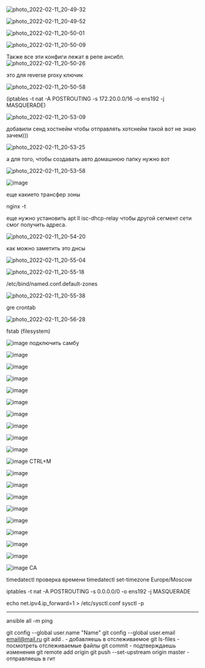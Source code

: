 ![photo_2022-02-11_20-49-32](https://user-images.githubusercontent.com/97450080/153623300-d00c6a25-13e8-4ae5-95fe-c3cc2a1bea1c.jpg)

![photo_2022-02-11_20-49-52](https://user-images.githubusercontent.com/97450080/153623348-9f6c90dd-d8c8-4e1a-b213-59798c46a014.jpg)

![photo_2022-02-11_20-50-01](https://user-images.githubusercontent.com/97450080/153623377-9fa5678d-ccf8-4b5b-8c53-5c4b95462389.jpg)

![photo_2022-02-11_20-50-09](https://user-images.githubusercontent.com/97450080/153623402-fb44254e-7a3b-4611-b973-280ceadc5ac8.jpg)

Также все эти конфиги лежат в репе ансибл.
![photo_2022-02-11_20-50-26](https://user-images.githubusercontent.com/97450080/153623448-4ff1343f-03cd-4ba6-b827-f35ce796cee3.jpg)

это для reverse proxy ключик


![photo_2022-02-11_20-50-58](https://user-images.githubusercontent.com/97450080/153623555-29153876-9524-49d2-99b7-f77a40f38091.jpg)

(iptables -t nat -A POSTROUTING -s 172.20.0.0/16 -o ens192 -j MASQUERADE)

![photo_2022-02-11_20-53-09](https://user-images.githubusercontent.com/97450080/153623960-bfc80bb7-e37d-425a-9dac-98f355eed49c.jpg)

добавили сенд хостнейм чтобы отправлять хотснейм такой вот не знаю зачем)))


![photo_2022-02-11_20-53-25](https://user-images.githubusercontent.com/97450080/153624019-7337d18e-708e-4462-8037-1e5ff01ea96a.jpg)

а для того, чтобы создавать авто домашнюю папку нужно вот


![photo_2022-02-11_20-53-58](https://user-images.githubusercontent.com/97450080/153624127-4c21051c-b880-4912-9b36-d693b4d94884.jpg)

![image](https://user-images.githubusercontent.com/97450080/153630959-23e4040b-fa5b-4602-9d6e-5a4b2ceb7f34.png)


еще какието трансфер зоны


nginx -t


еще нужно установить apt ll isc-dhcp-relay чтобы другой сегмент сети смог получить адреса.


![photo_2022-02-11_20-54-20](https://user-images.githubusercontent.com/97450080/153624203-b2950127-65d9-412a-af8e-17c11e69aff9.jpg)

как можно заметить это днсы


![photo_2022-02-11_20-55-04](https://user-images.githubusercontent.com/97450080/153624304-78470888-b0d6-4dc6-b9ba-981199eeb6f0.jpg)

![photo_2022-02-11_20-55-18](https://user-images.githubusercontent.com/97450080/153624349-67175c0a-af82-47c3-846b-51c4e38442d9.jpg)

/etc/bind/named.conf.default-zones


![photo_2022-02-11_20-55-38](https://user-images.githubusercontent.com/97450080/153624408-4a83045d-62bd-4cfc-b65d-e218e4750b22.jpg)

gre crontab


![photo_2022-02-11_20-56-28](https://user-images.githubusercontent.com/97450080/153624531-54dc1532-488c-467e-9cc7-955af717b93a.jpg)

fstab (filesystem)


![image](https://user-images.githubusercontent.com/97450080/153919735-4c016195-e191-47cd-8a2e-c11dcdafc35b.png)
подключить самбу

![image](https://user-images.githubusercontent.com/97450080/153919804-bef09ade-3f5b-47d0-9801-e39928a1fb5f.png)


![image](https://user-images.githubusercontent.com/97450080/153919869-8be142b4-6649-4fb5-97be-c60f9aae4653.png)


![image](https://user-images.githubusercontent.com/97450080/153919886-a2109462-7418-4d8f-a434-557ca4014e02.png)


![image](https://user-images.githubusercontent.com/97450080/153919903-94e6d613-18d3-499b-8749-a420cc2e6d30.png)


![image](https://user-images.githubusercontent.com/97450080/153919922-4a0c28ec-2da3-4aaa-9da3-1f03268ccbcc.png)


![image](https://user-images.githubusercontent.com/97450080/153919934-44a959b9-297e-471c-807f-1bd1d5276f81.png)


![image](https://user-images.githubusercontent.com/97450080/153919949-5b0e619d-6fce-4ecd-ba30-954370ac5450.png)


![image](https://user-images.githubusercontent.com/97450080/153919972-21b712c8-2f54-4f44-b9de-5d1252782656.png)


![image](https://user-images.githubusercontent.com/97450080/153919981-14c8a544-b7c2-42a9-ad18-bdf6e7c791b9.png)


![image](https://user-images.githubusercontent.com/97450080/153920004-9ac4bada-4a50-43c9-9f2e-0af75ac26b06.png)
CTRL+M

![image](https://user-images.githubusercontent.com/97450080/153920046-d456e2d1-1771-468d-b64f-98d220d9b105.png)


![image](https://user-images.githubusercontent.com/97450080/153920061-f7bf5b97-f146-4fc2-b96c-4ba08a83ccdd.png)


![image](https://user-images.githubusercontent.com/97450080/153920073-11ccf912-3835-4908-9550-b9afa9afb159.png)


![image](https://user-images.githubusercontent.com/97450080/153920089-657dd55c-c150-4d38-83ce-d70ce6b7ee80.png)


![image](https://user-images.githubusercontent.com/97450080/153920097-63430fe3-53bf-4328-b328-b06811e035a6.png)


![image](https://user-images.githubusercontent.com/97450080/153920114-8a42c8f9-2c75-429e-8ae4-dbe86d2ad879.png)


![image](https://user-images.githubusercontent.com/97450080/153920129-d0e537e3-1427-45a3-aeb6-393fefd48b20.png)


![image](https://user-images.githubusercontent.com/97450080/153920164-f4e2375d-f38f-4bfa-a92d-16dc45fcf0b8.png)


![image](https://user-images.githubusercontent.com/97450080/153920182-134c218c-773e-4b4b-a5c8-5671d2a2e962.png)
CA


timedatectl проверка времени
timedatectl set-timezone Europe/Moscow

iptables -t nat -A POSTROUTING -s 0.0.0.0/0 -o ens192 -j MASQUERADE

echo net.ipv4.ip_forward=1 > /etc/sysctl.conf
sysctl -p


----------


ansible all -m ping

git config --global user.name "Name" 
git config --global user.email email@mail.ru
git add . - добавляешь в отслеживаемое
git ls-files - посмотреть отслеживаемые файлы
git commit - подтверждаешь изменения
git remote add origin <URL>
git push --set-upstream origin master - отправляешь в гит
